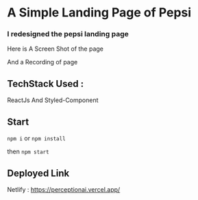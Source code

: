 # A Simple Landing Page of Pepsi

### I redesigned the pepsi landing page


Here is A Screen Shot of the page 




And a Recording of page


## TechStack Used : 

ReactJs  And Styled-Component

## Start

`npm i`  or  `npm install` 


then `npm start`

## Deployed Link 

Netlify : https://perceptionai.vercel.app/

